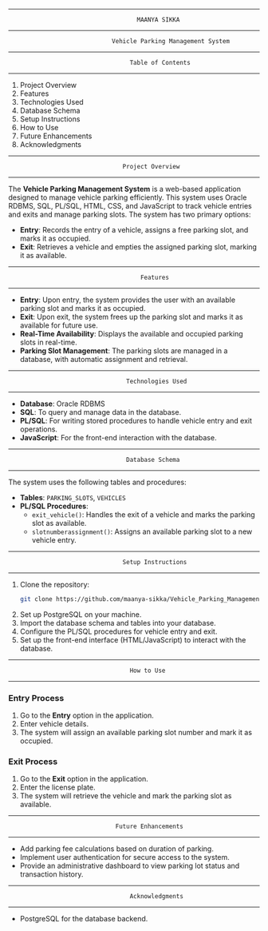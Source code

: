 *********************************************************************************************************
                                        MAANYA SIKKA
*********************************************************************************************************

                                 Vehicle Parking Management System

----------------------------------------------------------------------------------------------------------
                                      Table of Contents
----------------------------------------------------------------------------------------------------------
  1. Project Overview
  2. Features
  3. Technologies Used
  4. Database Schema
  5. Setup Instructions
  6. How to Use
  7. Future Enhancements
  8. Acknowledgments

----------------------------------------------------------------------------------------------------------
                                    Project Overview
----------------------------------------------------------------------------------------------------------
The **Vehicle Parking Management System** is a web-based application designed to manage vehicle parking 
efficiently. This system uses Oracle RDBMS, SQL, PL/SQL, HTML, CSS, and JavaScript to track vehicle 
entries and exits and manage parking slots. The system has two primary options:

- **Entry**: Records the entry of a vehicle, assigns a free parking slot, and marks it as occupied.
- **Exit**: Retrieves a vehicle and empties the assigned parking slot, marking it as available.

----------------------------------------------------------------------------------------------------------
                                         Features
----------------------------------------------------------------------------------------------------------
- **Entry**: Upon entry, the system provides the user with an available parking slot 
                     and marks it as occupied.
- **Exit**: Upon exit, the system frees up the parking slot and marks it as available 
                    for future use.
- **Real-Time Availability**: Displays the available and occupied parking slots in real-time.
- **Parking Slot Management**: The parking slots are managed in a database, with automatic assignment 
                               and retrieval.

----------------------------------------------------------------------------------------------------------
                                     Technologies Used
----------------------------------------------------------------------------------------------------------
- **Database**: Oracle RDBMS
- **SQL**: To query and manage data in the database.
- **PL/SQL**: For writing stored procedures to handle vehicle entry and exit operations.
- **JavaScript**: For the front-end interaction with the database.

----------------------------------------------------------------------------------------------------------
                                     Database Schema
----------------------------------------------------------------------------------------------------------
The system uses the following tables and procedures:

- **Tables**: `PARKING_SLOTS`, `VEHICLES`
- **PL/SQL Procedures**:
    - `exit_vehicle()`: Handles the exit of a vehicle and marks the parking slot as available.
    - `slotnumberassignment()`: Assigns an available parking slot to a new vehicle entry.

----------------------------------------------------------------------------------------------------------
                                    Setup Instructions
----------------------------------------------------------------------------------------------------------
1. Clone the repository:
    ```bash
    git clone https://github.com/maanya-sikka/Vehicle_Parking_Management_System.git
    ```
2. Set up PostgreSQL on your machine.
3. Import the database schema and tables into your database.
4. Configure the PL/SQL procedures for vehicle entry and exit.
5. Set up the front-end interface (HTML/JavaScript) to interact with the database.

----------------------------------------------------------------------------------------------------------
                                      How to Use
----------------------------------------------------------------------------------------------------------
### Entry Process
1. Go to the **Entry** option in the application.
2. Enter vehicle details.
3. The system will assign an available parking slot number and mark it as occupied.

### Exit Process
1. Go to the **Exit** option in the application.
2. Enter the license plate.
3. The system will retrieve the vehicle and mark the parking slot as available.

----------------------------------------------------------------------------------------------------------
                                  Future Enhancements
----------------------------------------------------------------------------------------------------------
- Add parking fee calculations based on duration of parking.
- Implement user authentication for secure access to the system.
- Provide an administrative dashboard to view parking lot status and transaction history.

----------------------------------------------------------------------------------------------------------
                                      Acknowledgments
----------------------------------------------------------------------------------------------------------
- PostgreSQL for the database backend.

